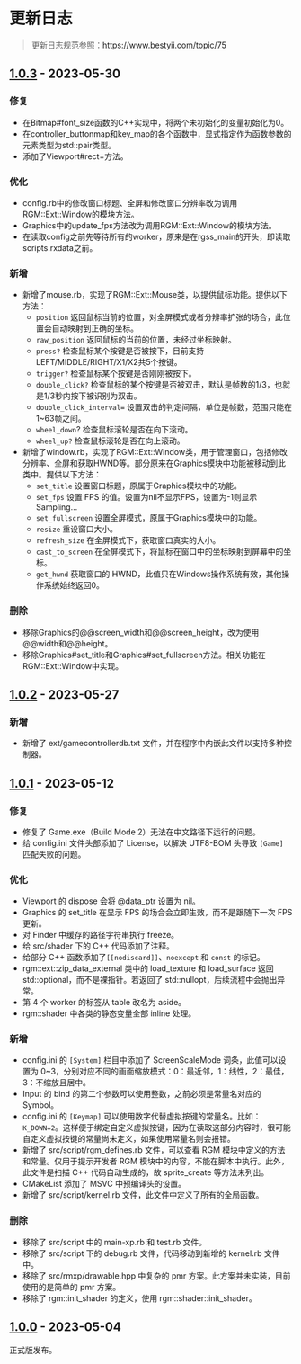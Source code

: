 # 更新日志
> 更新日志规范参照：https://www.bestyii.com/topic/75

## [1.0.3] - 2023-05-30
### 修复
- 在Bitmap#font_size函数的C++实现中，将两个未初始化的变量初始化为0。
- 在controller_buttonmap和key_map的各个函数中，显式指定作为函数参数的元素类型为std::pair类型。
- 添加了Viewport#rect=方法。

### 优化
- config.rb中的修改窗口标题、全屏和修改窗口分辨率改为调用RGM::Ext::Window的模块方法。
- Graphics中的update_fps方法改为调用RGM::Ext::Window的模块方法。
- 在读取config之前先等待所有的worker，原来是在rgss_main的开头，即读取scripts.rxdata之前。

### 新增
- 新增了mouse.rb，实现了RGM::Ext::Mouse类，以提供鼠标功能。提供以下方法：
  - `position` 返回鼠标当前的位置，对全屏模式或者分辨率扩张的场合，此位置会自动映射到正确的坐标。
  - `raw_position` 返回鼠标的当前的位置，未经过坐标映射。
  - `press?` 检查鼠标某个按键是否被按下，目前支持LEFT/MIDDLE/RIGHT/X1/X2共5个按键。
  - `trigger?` 检查鼠标某个按键是否刚刚被按下。
  - `double_click?` 检查鼠标的某个按键是否被双击，默认是帧数的1/3，也就是1/3秒内按下被识别为双击。
  - `double_click_interval=` 设置双击的判定间隔，单位是帧数，范围只能在1~63帧之间。
  - `wheel_down`? 检查鼠标滚轮是否在向下滚动。
  - `wheel_up?` 检查鼠标滚轮是否在向上滚动。
- 新增了window.rb，实现了RGM::Ext::Window类，用于管理窗口，包括修改分辨率、全屏和获取HWND等。部分原来在Graphics模块中功能被移动到此类中。提供以下方法：
  - `set_title` 设置窗口标题，原属于Graphics模块中的功能。
  - `set_fps` 设置 FPS 的值。设置为nil不显示FPS，设置为-1则显示 Sampling...
  - `set_fullscreen` 设置全屏模式，原属于Graphics模块中的功能。
  - `resize` 重设窗口大小。
  - `refresh_size` 在全屏模式下，获取窗口真实的大小。
  - `cast_to_screen` 在全屏模式下，将鼠标在窗口中的坐标映射到屏幕中的坐标。
  - `get_hwnd` 获取窗口的 HWND，此值只在Windows操作系统有效，其他操作系统始终返回0。

### 删除
- 移除Graphics的@@screen_width和@@screen_height，改为使用@@width和@@height。
- 移除Graphics#set_title和Graphics#set_fullscreen方法。相关功能在RGM::Ext::Window中实现。

## [1.0.2] - 2023-05-27
### 新增
- 新增了 ext/gamecontrollerdb.txt 文件，并在程序中内嵌此文件以支持多种控制器。

## [1.0.1] - 2023-05-12
### 修复
- 修复了 Game.exe（Build Mode 2）无法在中文路径下运行的问题。
- 给 config.ini 文件头部添加了 License，以解决 UTF8-BOM 头导致 `[Game]` 匹配失败的问题。
### 优化
- Viewport 的 dispose 会将 @data_ptr 设置为 nil。
- Graphics 的 set_title 在显示 FPS 的场合会立即生效，而不是跟随下一次 FPS 更新。
- 对 Finder 中缓存的路径字符串执行 freeze。
- 给 src/shader 下的 C++ 代码添加了注释。
- 给部分 C++ 函数添加了`[[nodiscard]]`、`noexcept` 和 `const` 的标记。
- rgm::ext::zip_data_external 类中的 load_texture 和 load_surface 返回 std::optional，而不是裸指针。若返回了 std::nullopt，后续流程中会抛出异常。
- 第 4 个 worker 的标签从 table 改名为 aside。
- rgm::shader 中各类的静态变量全部 inline 处理。
### 新增
- config.ini 的 `[System]` 栏目中添加了 ScreenScaleMode 词条，此值可以设置为 0~3，分别对应不同的画面缩放模式：0：最近邻，1：线性，2：最佳，3：不缩放且居中。
- Input 的 bind 的第二个参数可以使用整数，之前必须是常量名对应的 Symbol。
- config.ini 的 `[Keymap]` 可以使用数字代替虚拟按键的常量名。比如：`K_DOWN=2`。这样便于绑定自定义虚拟按键，因为在读取这部分内容时，很可能自定义虚拟按键的常量尚未定义，如果使用常量名则会报错。
- 新增了 src/script/rgm_defines.rb 文件，可以查看 RGM 模块中定义的方法和常量。仅用于提示开发者 RGM 模块中的内容，不能在脚本中执行。此外，此文件是扫描 C++ 代码自动生成的，故 sprite_create 等方法未列出。
- CMakeList 添加了 MSVC 中预编译头的设置。
- 新增了 src/script/kernel.rb 文件，此文件中定义了所有的全局函数。
### 删除
- 移除了 src/script 中的 main-xp.rb 和 test.rb 文件。
- 移除了 src/script 下的 debug.rb 文件，代码移动到新增的 kernel.rb 文件中。
- 移除了 src/rmxp/drawable.hpp 中复杂的 pmr 方案。此方案并未实装，目前使用的是简单的 pmr 方案。
- 移除了 rgm::init_shader 的定义，使用 rgm::shader::init_shader。

## [1.0.0] - 2023-05-04
正式版发布。

[1.0.0]: https://github.com/gxm11/RGModern/releases/tag/v1.0.0
[1.0.1]: https://github.com/gxm11/rgmodern/compare/v1.0.0...v1.0.1
[1.0.2]: https://github.com/gxm11/rgmodern/compare/v1.0.1...v1.0.2
[1.0.3]: https://github.com/gxm11/rgmodern/compare/v1.0.2...v1.0.3